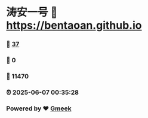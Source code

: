 # 涛安一号 :link: https://bentaoan.github.io 
### :page_facing_up: [37](https://bentaoan.github.io/tag.html) 
### :speech_balloon: 0 
### :hibiscus: 11470 
### :alarm_clock: 2025-06-07 00:35:28 
### Powered by :heart: [Gmeek](https://github.com/Meekdai/Gmeek)
